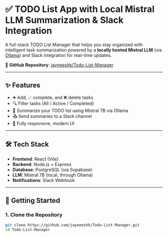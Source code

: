 # ✅ TODO List App with Local Mistral LLM Summarization & Slack Integration

A full-stack TODO List Manager that helps you stay organized with intelligent task summarization powered by a **locally hosted Mistral LLM** (via [Ollama](https://ollama.com)) and Slack integration for real-time updates.

📁 **GitHub Repository**: [jayneeshk/Todo-List-Manager](https://github.com/jayneeshk/Todo-List-Manager)

---

## ✨ Features

- ➕ Add, ✅ complete, and ❌ delete tasks  
- 🔍 Filter tasks (All / Active / Completed)  
- 🧠 Summarize your TODO list using Mistral 7B via Ollama  
- 📤 Send summaries to a Slack channel  
- 📱 Fully responsive, modern UI  

---

## 🛠️ Tech Stack

- **Frontend**: React (Vite)  
- **Backend**: Node.js + Express  
- **Database**: PostgreSQL (via Supabase)  
- **LLM**: Mistral 7B (local, through Ollama)  
- **Notifications**: Slack Webhook  

---

## 🚀 Getting Started

### 1. Clone the Repository

```bash
git clone https://github.com/jayneeshk/Todo-List-Manager.git
cd Todo-List-Manager
